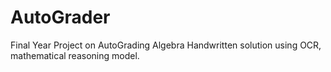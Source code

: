 # AutoGrader
Final Year Project on AutoGrading Algebra Handwritten solution using OCR, mathematical reasoning model.
